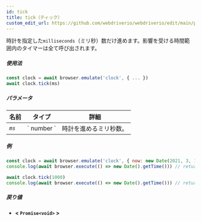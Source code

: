 ```yaml
---
id: tick
title: tick（ティック）
custom_edit_url: https://github.com/webdriverio/webdriverio/edit/main/packages/webdriverio/src/commands/clock/tick.ts
---
```


時計を指定した`milliseconds`（ミリ秒）数だけ進めます。影響を受ける時間範囲内のタイマーは全て呼び出されます。

##### 使用法

```js
const clock = await browser.emulate('clock', { ... })
await clock.tick(ms)
```

##### パラメータ

<table>
  <thead>
    <tr>
      <th>名前</th><th>タイプ</th><th>詳細</th>
    </tr>
  </thead>
  <tbody>
    <tr>
      <td><code><var>ms</var></code></td>
      <td>` number `</td>
      <td>時計を進めるミリ秒数。</td>
    </tr>
  </tbody>
</table>

##### 例

```js title="tick.js"
const clock = await browser.emulate('clock', { now: new Date(2021, 3, 14) })
console.log(await browser.execute(() => new Date().getTime())) // returns 1618383600000

await clock.tick(1000)
console.log(await browser.execute(() => new Date().getTime())) // returns 1618383601000
```

##### 戻り値

- **&lt; `Promise<void>` &gt;**